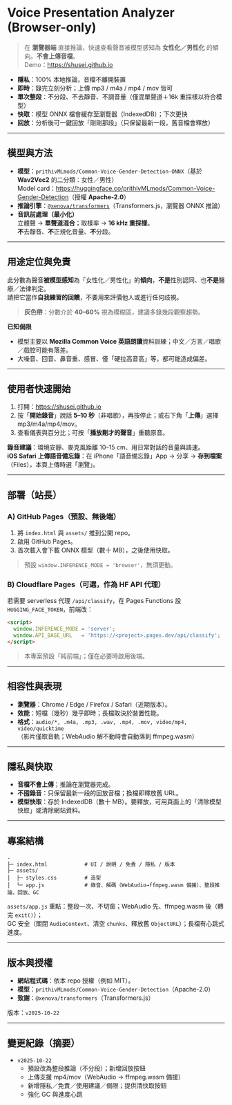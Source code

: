# Voice Presentation Analyzer (Browser-only)

> 在 **瀏覽器端** 直接推論，快速查看聲音被模型感知為 **女性化／男性化** 的傾向。**不會上傳音檔**。  
> Demo：<https://shusei.github.io>

- **隱私**：100% 本地推論，音檔不離開裝置  
- **即時**：錄完立刻分析；上傳 mp3 / m4a / mp4 / mov 皆可  
- **單次整段**：不分段、不去靜音、不調音量（僅混單聲道＋16k 重採樣以符合模型）  
- **快取**：模型 ONNX 檔會緩存至瀏覽器（IndexedDB）；下次更快  
- **回放**：分析後可一鍵回放「剛剛那段」（只保留最新一段，舊音檔會釋放）

---

## 模型與方法

- **模型**：`prithivMLmods/Common-Voice-Gender-Detection-ONNX`（基於 **Wav2Vec2** 的二分類：女性／男性）  
  Model card：<https://huggingface.co/prithivMLmods/Common-Voice-Gender-Detection>（授權 **Apache-2.0**）
- **推論引擎**：[`@xenova/transformers`](https://github.com/xenova/transformers.js)（Transformers.js，瀏覽器 ONNX 推論）
- **音訊前處理（最小化）**  
  立體聲 → **單聲道混合**；取樣率 → **16 kHz 重採樣**。  
  **不**去靜音、**不**正規化音量、**不**分段。

---

## 用途定位與免責

此分數為聲音**被模型感知**為「女性化／男性化」的**傾向**，**不是**性別認同、也**不是**醫療／法律判定。  
請把它當作**自我練習的回饋**，不要用來評價他人或進行任何歧視。

> **灰色帶**：分數介於 **40–60%** 視為模糊區，建議多錄幾段觀察趨勢。

**已知侷限**
- 模型主要以 **Mozilla Common Voice 英語朗讀**資料訓練；中文／方言／唱歌／戲腔可能有落差。
- 大噪音、回音、鼻音重、感冒、僅「硬拉高音高」等，都可能造成偏差。

---

## 使用者快速開始

1. 打開：<https://shusei.github.io>  
2. 按「**開始錄音**」說話 **5–10 秒**（非唱歌），再按停止；或右下角「**上傳**」選擇 mp3/m4a/mp4/mov。  
3. 查看儀表與百分比；可按「**播放剛才的聲音**」重聽原音。

**錄音建議**：環境安靜、麥克風距離 10–15 cm、用日常對話的音量與語速。  
**iOS Safari 上傳語音備忘錄**：在 iPhone「語音備忘錄」App → 分享 → **存到檔案**（Files），本頁上傳時選「瀏覽」。

---

## 部署（站長）

### A) GitHub Pages（預設、無後端）
1. 將 `index.html` 與 `assets/` 推到公開 repo。  
2. 啟用 GitHub Pages。  
3. 首次載入會下載 ONNX 模型（數十 MB），之後使用快取。

> 預設 `window.INFERENCE_MODE = 'browser'`，無須更動。

### B) Cloudflare Pages（可選，作為 HF API 代理）
若需要 serverless 代理 `/api/classify`，在 Pages Functions 設 `HUGGING_FACE_TOKEN`，前端改：

```html
<script>
  window.INFERENCE_MODE = 'server';
  window.API_BASE_URL   = 'https://<project>.pages.dev/api/classify';
</script>
```

> 本專案預設「純前端」；僅在必要時啟用後端。

---

## 相容性與表現

- **瀏覽器**：Chrome / Edge / Firefox / Safari（近期版本）。  
- **效能**：短檔（幾秒）幾乎即時；長檔取決於裝置性能。  
- **格式**：`audio/*, .m4a, .mp3, .wav, .mp4, .mov, video/mp4, video/quicktime`  
  （影片僅取音軌；WebAudio 解不動時會自動落到 ffmpeg.wasm）

---

## 隱私與快取

- **音檔不會上傳**；推論在瀏覽器完成。  
- **不囤錄音**：只保留最新一段的回放音檔；換檔即釋放舊 URL。  
- **模型快取**：存於 IndexedDB（數十 MB）。要釋放，可用頁面上的「清除模型快取」或清除網站資料。

---

## 專案結構

```
.
├─ index.html            # UI / 說明 / 免責 / 隱私 / 版本
├─ assets/
│  ├─ styles.css         # 造型
│  └─ app.js             # 錄音、解碼（WebAudio→ffmpeg.wasm 備援）、整段推論、回放、GC
```

`assets/app.js` 重點：整段一次、不切窗；WebAudio 先、ffmpeg.wasm 後（轉完 `exit()`）；  
GC 安全（關閉 `AudioContext`、清空 `chunks`、釋放舊 `ObjectURL`）；長檔有心跳式進度。

---

## 版本與授權

- **網站程式碼**：依本 repo 授權（例如 MIT）。  
- **模型**：`prithivMLmods/Common-Voice-Gender-Detection`（Apache-2.0）  
- **致謝**：`@xenova/transformers`（Transformers.js）

版本：`v2025-10-22`

---

## 變更紀錄（摘要）

- `v2025-10-22`  
  - 預設改為整段推論（不分段）；新增回放按鈕  
  - 上傳支援 mp4/mov（WebAudio → ffmpeg.wasm 備援）  
  - 新增隱私／免責／使用建議／侷限；提供清快取按鈕  
  - 強化 GC 與進度心跳
